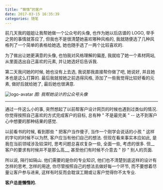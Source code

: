 ```yaml
---
title: “懒惰”的客户
date: 2017-03-15 16:35:39
categories: 随笔
---
```


前几天我的姐姐让我帮她做一个公众号的头像, 也作为她以后店谱的 LOGO, 举手之劳的事情就答应了, 但我也不是很清楚她喜欢哪种风格的, 我就随便选了几种风格列了一个简单的表格给她选, 她也随手选了一两个比较喜欢的.

为了做出让她更满意的头像, 也怕我对风格理解的偏差, 我就给了她一个素材网站, 从里面选出自己喜欢的元素, 并让她选好后告诉我.

第二天我问她的时候, 她也没有上去选, 我说那我直接帮你做了吧, 她说好, 并且她本也是这么打算的. 最后我就按她之前选得风格, 添加了一些我觉得比较好看的元素, 做好后就给她了, 最后她也很满意.

![logo-avatar](logo-avatar.png)
_图: 我帮她设计的公众号头像_

----

通过一件这么小的事, 突然想起了以前帮客户设计网页的时候也遇到过类似的情况. 你觉得按照自己喜欢的方式完成客户的目标, 总有种 " 不是最完美 " -- 达不到客户心中想要的那种结果的感觉.

以前看书的时候, 看到那些 " 把客户当作傻子, 当作一个刚学会说话的小孩 " 这样的字句的时候不以为然, 客户应当有他们自己的想法. 但现在看来事实本应如此, 是我在当前领域涉及较深时, 思考问题总喜欢复杂一些, 全面一些, 考虑的很多. 但__客户的要求有时候并不是那么高__, 甚至他们有时候不介意去 " 抄 " 别人的页面.

所以说, 隔行如隔山. 他们需要的是你的专业知识, 他们也不清楚到底这样的设计有怎样的思考, 怎样的用途, 你尽管按照自己的想法去做好每一个环节, 而不要想着尽量让客户参与进来, 这样有时反而会耽误工期或让客户觉得你不太专业.

__客户总是懒惰的.__
